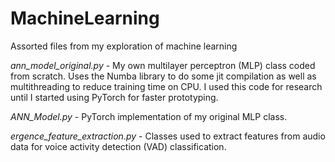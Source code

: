 # MachineLearning
Assorted files from my exploration of machine learning

*ann_model_original.py* - My own multilayer perceptron (MLP) class coded from scratch. Uses the Numba library to do some jit compilation as well as multithreading to reduce training time on CPU. I used this code for research until I started using PyTorch for faster prototyping.

*ANN_Model.py* - PyTorch implementation of my original MLP class. 

*ergence_feature_extraction.py* - Classes used to extract features from audio data for voice activity detection (VAD) classification.
